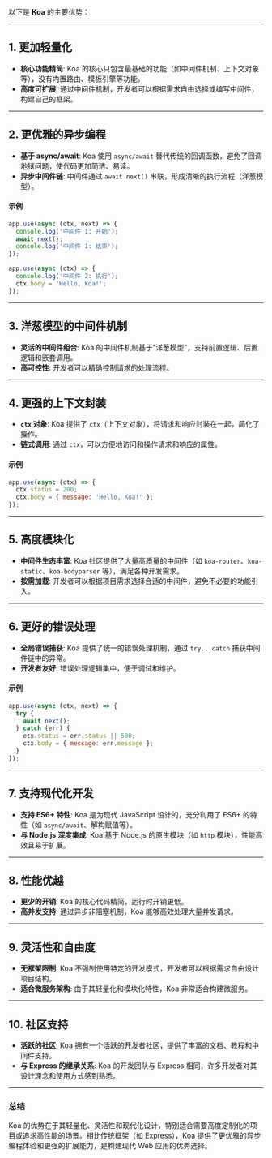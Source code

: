 以下是 **Koa** 的主要优势：

---

## **1. 更加轻量化**
- **核心功能精简**: Koa 的核心只包含最基础的功能（如中间件机制、上下文对象等），没有内置路由、模板引擎等功能。
- **高度可扩展**: 通过中间件机制，开发者可以根据需求自由选择或编写中间件，构建自己的框架。

---

## **2. 更优雅的异步编程**
- **基于 async/await**: Koa 使用 `async/await` 替代传统的回调函数，避免了回调地狱问题，使代码更加简洁、易读。
- **异步中间件链**: 中间件通过 `await next()` 串联，形成清晰的执行流程（洋葱模型）。

#### **示例**
```javascript
app.use(async (ctx, next) => {
  console.log('中间件 1: 开始');
  await next();
  console.log('中间件 1: 结束');
});

app.use(async (ctx) => {
  console.log('中间件 2: 执行');
  ctx.body = 'Hello, Koa!';
});
```

---

## **3. 洋葱模型的中间件机制**
- **灵活的中间件组合**: Koa 的中间件机制基于“洋葱模型”，支持前置逻辑、后置逻辑和嵌套调用。
- **高可控性**: 开发者可以精确控制请求的处理流程。

---

## **4. 更强的上下文封装**
- **`ctx` 对象**: Koa 提供了 `ctx`（上下文对象），将请求和响应封装在一起，简化了操作。
- **链式调用**: 通过 `ctx`，可以方便地访问和操作请求和响应的属性。

#### **示例**
```javascript
app.use(async (ctx) => {
  ctx.status = 200;
  ctx.body = { message: 'Hello, Koa!' };
});
```

---

## **5. 高度模块化**
- **中间件生态丰富**: Koa 社区提供了大量高质量的中间件（如 `koa-router`、`koa-static`、`koa-bodyparser` 等），满足各种开发需求。
- **按需加载**: 开发者可以根据项目需求选择合适的中间件，避免不必要的功能引入。

---

## **6. 更好的错误处理**
- **全局错误捕获**: Koa 提供了统一的错误处理机制，通过 `try...catch` 捕获中间件链中的异常。
- **开发者友好**: 错误处理逻辑集中，便于调试和维护。

#### **示例**
```javascript
app.use(async (ctx, next) => {
  try {
    await next();
  } catch (err) {
    ctx.status = err.status || 500;
    ctx.body = { message: err.message };
  }
});
```

---

## **7. 支持现代化开发**
- **支持 ES6+ 特性**: Koa 是为现代 JavaScript 设计的，充分利用了 ES6+ 的特性（如 `async/await`、解构赋值等）。
- **与 Node.js 深度集成**: Koa 基于 Node.js 的原生模块（如 `http` 模块），性能高效且易于扩展。

---

## **8. 性能优越**
- **更少的开销**: Koa 的核心代码精简，运行时开销更低。
- **高并发支持**: 通过异步非阻塞机制，Koa 能够高效处理大量并发请求。

---

## **9. 灵活性和自由度**
- **无框架限制**: Koa 不强制使用特定的开发模式，开发者可以根据需求自由设计项目结构。
- **适合微服务架构**: 由于其轻量化和模块化特性，Koa 非常适合构建微服务。

---

## **10. 社区支持**
- **活跃的社区**: Koa 拥有一个活跃的开发者社区，提供了丰富的文档、教程和中间件支持。
- **与 Express 的继承关系**: Koa 的开发团队与 Express 相同，许多开发者对其设计理念和使用方式感到熟悉。

---

### **总结**
Koa 的优势在于其轻量化、灵活性和现代化设计，特别适合需要高度定制化的项目或追求高性能的场景。相比传统框架（如 Express），Koa 提供了更优雅的异步编程体验和更强的扩展能力，是构建现代 Web 应用的优秀选择。